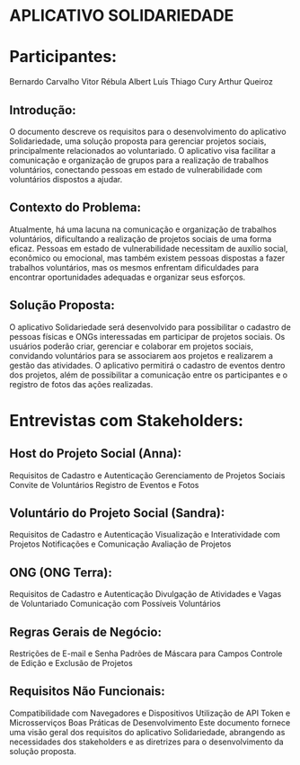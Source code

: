 # APLICATIVO SOLIDARIEDADE


# Participantes:
Bernardo Carvalho
Vitor Rébula
Albert Luís
Thiago Cury
Arthur Queiroz



## Introdução:
O documento descreve os requisitos para o desenvolvimento do aplicativo Solidariedade, uma solução proposta para gerenciar projetos sociais, principalmente 
relacionados ao voluntariado. O aplicativo visa facilitar a comunicação e organização de grupos para a realização de trabalhos voluntários, conectando pessoas
em estado de vulnerabilidade com voluntários dispostos a ajudar.


## Contexto do Problema:
Atualmente, há uma lacuna na comunicação e organização de trabalhos voluntários, dificultando a realização de projetos sociais de uma forma eficaz.
Pessoas em estado de vulnerabilidade necessitam de auxílio social, econômico ou emocional, mas também existem pessoas dispostas a fazer trabalhos voluntários,
mas os mesmos enfrentam dificuldades para encontrar oportunidades adequadas e organizar seus esforços.



## Solução Proposta:
O aplicativo Solidariedade será desenvolvido para possibilitar o cadastro de pessoas físicas e ONGs interessadas em participar de projetos sociais.
Os usuários poderão criar, gerenciar e colaborar em projetos sociais, convidando voluntários para se associarem aos projetos e realizarem a gestão das atividades.
O aplicativo permitirá o cadastro de eventos dentro dos projetos, além de possibilitar a comunicação entre os participantes e o registro de fotos das ações realizadas.



# Entrevistas com Stakeholders:

## Host do Projeto Social (Anna):
Requisitos de Cadastro e Autenticação
Gerenciamento de Projetos Sociais
Convite de Voluntários
Registro de Eventos e Fotos

## Voluntário do Projeto Social (Sandra):
Requisitos de Cadastro e Autenticação
Visualização e Interatividade com Projetos
Notificações e Comunicação
Avaliação de Projetos

## ONG (ONG Terra):
Requisitos de Cadastro e Autenticação
Divulgação de Atividades e Vagas de Voluntariado
Comunicação com Possíveis Voluntários

## Regras Gerais de Negócio:
Restrições de E-mail e Senha
Padrões de Máscara para Campos
Controle de Edição e Exclusão de Projetos

## Requisitos Não Funcionais:
Compatibilidade com Navegadores e Dispositivos
Utilização de API Token e Microsserviços
Boas Práticas de Desenvolvimento
Este documento fornece uma visão geral dos requisitos do aplicativo Solidariedade, abrangendo as necessidades dos stakeholders e as diretrizes para o desenvolvimento da solução proposta.


